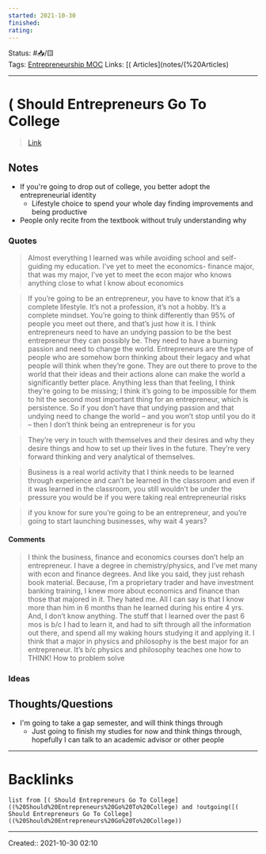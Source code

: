 ```yaml
---
started: 2021-10-30 
finished:
rating: 
---
```

Status: #📥/🟨  
Tags: [Entrepreneurship MOC](Entrepreneurship%20MOC)
Links: [( Articles](notes/(%20Articles)
___
# ( Should Entrepreneurs Go To College
> [Link](https://startupbros.com/should-entrepreneurs-go-to-college/)
## Notes
- If you're going to drop out of college, you better adopt the entrepreneurial identity
	- Lifestyle choice to spend your whole day finding improvements and being productive
- People only recite from the textbook without truly understanding why
### Quotes
> Almost everything I learned was while avoiding school and self-guiding my education. I’ve yet to meet the economics- finance major, that was my major, I’ve yet to meet the econ major who knows anything close to what I know about economics

> If you’re going to be an entrepreneur, you have to know that it’s a complete lifestyle. It’s not a profession, it’s not a hobby. It’s a complete mindset. You’re going to think differently than 95% of people you meet out there, and that’s just how it is. I think entrepreneurs need to have an undying passion to be the best entrepreneur they can possibly be. They need to have a burning passion and need to change the world. Entrepreneurs are the type of people who are somehow born thinking about their legacy and what people will think when they’re gone. They are out there to prove to the world that their ideas and their actions alone can make the world a significantly better place. Anything less than that feeling, I think they’re going to be missing; I think it’s going to be impossible for them to hit the second most important thing for an entrepreneur, which is persistence. So if you don’t have that undying passion and that undying need to change the world – and you won’t stop until you do it – then I don’t think being an entrepreneur is for you

> They’re very in touch with themselves and their desires and why they desire things and how to set up their lives in the future. They’re very forward thinking and very analytical of themselves.

> Business is a real world activity that I think needs to be learned through experience and can’t be learned in the classroom and even if it was learned in the classroom, you still wouldn’t be under the pressure you would be if you were taking real entrepreneurial risks

> if you know for sure you’re going to be an entrepreneur, and you’re going to start launching businesses, why wait 4 years?
#### Comments
> I think the business, finance and economics courses don’t help an entrepreneur. I have a degree in chemistry/physics, and I’ve met many with econ and finance degrees. And like you said, they just rehash book material. Because, I’m a proprietary trader and have investment banking training, I knew more about economics and finance than those that majored in it. They hated me. All I can say is that I know more than him in 6 months than he learned during his entire 4 yrs. And, I don’t know anything. The stuff that I learned over the past 6 mos is b/c I had to learn it, and had to sift through all the information out there, and spend all my waking hours studying it and applying it. I think that a major in physics and philosophy is the best major for an entrepreneur. It’s b/c physics and philosophy teaches one how to THINK! How to problem solve
### Ideas
## Thoughts/Questions
- I'm going to take a gap semester, and will think things through
	- Just going to finish my studies for now and think things through, hopefully I can talk to an academic advisor or other people
___
# Backlinks
```dataview
list from [( Should Entrepreneurs Go To College]((%20Should%20Entrepreneurs%20Go%20To%20College) and !outgoing([( Should Entrepreneurs Go To College]((%20Should%20Entrepreneurs%20Go%20To%20College))
```
___

Created:: 2021-10-30 02:10
